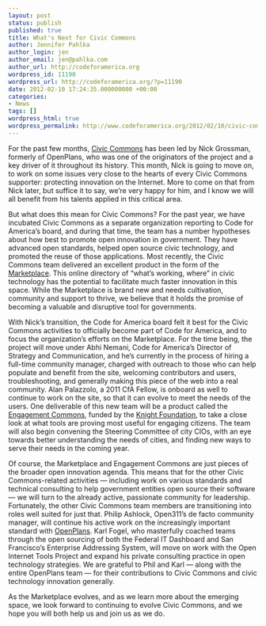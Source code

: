```yaml
---
layout: post
status: publish
published: true
title: What's Next for Civic Commons
author: Jennifer Pahlka
author_login: jen
author_email: jen@pahlka.com
author_url: http://codeforamerica.org
wordpress_id: 11190
wordpress_url: http://codeforamerica.org/?p=11190
date: 2012-02-10 17:24:35.000000000 +00:00
categories:
- News
tags: []
wordpress_html: true
wordpress_permalink: http://www.codeforamerica.org/2012/02/10/civic-commons/
---
```


<p>For the past few months, <a href="http://civiccommons.org">Civic Commons</a> has been led by Nick Grossman, formerly of OpenPlans, who was one of the originators of the project and a key driver of it throughout its history. This month, Nick is going to move on, to work on some issues very close to the hearts of every Civic Commons supporter: protecting innovation on the Internet. More to come on that from Nick later, but suffice it to say, we’re very happy for him, and I know we will all benefit from his talents applied in this critical area.</p>
<p>But what does this mean for Civic Commons? For the past year, we have incubated Civic Commons as a separate organization reporting to Code for America’s board, and during that time, the team has a number hypotheses about how best to promote open innovation in government. They have advanced open standards, helped open source civic technology, and promoted the reuse of those applications. Most recently, the Civic Commons team delivered an excellent product in the form of the <a href="http://marketplace.civiccommons.org">Marketplace</a>. This online directory of “what’s working, where” in civic technology has the potential to facilitate much faster innovation in this space. While the Marketplace is brand new and needs cultivation, community and support to thrive, we believe that it holds the promise of becoming a valuable and disruptive tool for governments.</p>
<p>With Nick’s transition, the Code for America board felt it best for the Civic Commons activities to officially become part of Code for America, and to focus the organization’s efforts on the Marketplace. For the time being, the project will move under Abhi Nemani, Code for America’s Director of Strategy and Communication, and he’s currently in the process of hiring a full-time community manager, charged with outreach to those who can help populate and benefit from the site, welcoming contributors and users, troubleshooting, and generally making this piece of the web into a real community. Alan Palazzolo, a 2011 CfA Fellow, is onboard as well to continue to work on the site, so that it can evolve to meet the needs of the users. One deliverable of this new team will be a product called the <a href="http://www.knightfoundation.org/blogs/knightblog/2012/1/11/engagement-commons-new-tool-empower-civic-engagement/">Engagement Commons</a>, funded by the <a href="http://www.knightfoundation.org/">Knight Foundation</a>, to take a close look at what tools are proving most useful for engaging citizens. The team will also begin convening the Steering Committee of city CIOs, with an eye towards better understanding the needs of cities, and finding new ways to serve their needs in the coming year.  </p>
<p>Of course, the Marketplace and Engagement Commons are just pieces of the broader open innovation agenda. This means that for the other Civic Commons-related activities — including work on various standards and technical consulting to help government entities open source their software — we will turn to the already active, passionate community for leadership. Fortunately, the other Civic Commons team members are transitioning into roles well suited for just that. Philip Ashlock, Open311’s de facto community manager, will continue his active work on the increasingly important standard with <a href="http://openplans.org">OpenPlans</a>. Karl Fogel, who masterfully coached teams through the open sourcing of both the Federal IT Dashboard and San Francisco’s Enterprise Addressing System, will move on work with the Open Internet Tools Project and expand his private consulting practice in open technology strategies.  We are grateful to Phil and Karl — along with the entire OpenPlans team — for their contributions to Civic Commons and civic technology innovation generally. </p>
<p>As the Marketplace evolves, and as we learn more about the emerging space, we look forward to continuing to evolve Civic Commons, and we hope you will both help us and join us as we do.</p>
